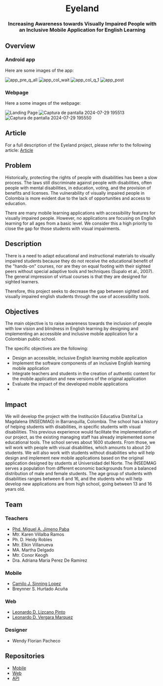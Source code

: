<h1 align="center"> Eyeland </h1>
<h3 align="center"> Increasing Awareness towards Visually Impaired People with an Inclusive Mobile Application for English Learning</h3>

## Overview
### Android app

Here are some images of the app:

![app_pre_q_all](https://github.com/user-attachments/assets/4f410f8a-875c-4b1e-9020-b885f6c11bdc)
![app_col_wait](https://github.com/user-attachments/assets/0f4be651-25b1-47c1-bf30-7e001976a9dd)
![app_col_q_1](https://github.com/user-attachments/assets/07a46b16-2943-417e-bf18-741754b02ccf)
![app_post](https://github.com/user-attachments/assets/1b83a945-74e9-4662-a923-fe853420ab5f)

### Webpage

Here a some images of the webpage:

![Landing Page](https://github.com/user-attachments/assets/30e8dafc-2ab9-44fa-8621-d9a757380050)
![Captura de pantalla 2024-07-29 195513](https://github.com/user-attachments/assets/e758e4c0-49c8-4c8a-8b5b-535850411561)
![Captura de pantalla 2024-07-29 195550](https://github.com/user-attachments/assets/df673171-6d0d-4963-9985-62b1a3d20305)

## Article

For a full description of the Eyeland project, please refer to the following article: [Article](https://www.researchgate.net/publication/376229910_Software_accesible_para_personas_con_discapacidad_visual_que_apoya_el_aprendizaje_del_ingles_como_segunda_lengua)

## Problem
Historically, protecting the rights of people with disabilities has been a slow process. The laws still discriminate against people with disabilities, often people with mental disabilities, in education, voting, and the provision of benefits and licenses. The vulnerability of visually impaired people in Colombia is more evident due to the lack of opportunities and access to education. 

There are many mobile learning applications with accessibility features for visually impaired people. However, no applications are focusing on English learning for all ages from a basic level. We consider this a high priority to close the gap for those students with visual impairments.

## Description
There is a need to adapt educational and instructional materials to visually impaired students because they do not receive the educational benefit of the "hands-on" courses, nor are they on equal footing with their sighted peers without special adaptive tools and techniques (Supalo et al., 2007). The general impression of virtual courses is that they are designed for sighted learners.

Therefore, this project seeks to decrease the gap between sighted and visually impaired english students through the use of accessibility tools.

## Objectives
The main objective is to raise awareness towards the inclusion of people with low vision and blindness in English learning by designing and implementing an accessible and inclusive mobile application for a Colombian public school.

The specific objectives are the following:
 
- Design an accessible, inclusive English learning mobile application
- Implement the software components of an  inclusive English learning mobile application
- Integrate teachers and students in the creation of authentic content for the mobile application and new versions of the original application 
- Evaluate the impact of the developed mobile applications
- 
## Impact
We will develop the project with the Institución Educativa Distrital La Magdalena (INSEDMAG) in Barranquilla, Colombia. The school has a history of helping students with disabilities, in specific students with visual disabilities. This previous experience would facilitate the implementation of our project, as the existing managing staff has already implemented some educational tools. The school serves about 1600 students. From those, we will work with people with visual disabilities, which amounts to about 20 students. We will also work with students without disabilities who will help design and implement new mobile applications based on the original application designed by students at Universidad del Norte. The INSEDMAG serves a population from different economic backgrounds from a balanced distribution of male and female students. The age group of students with disabilities ranges between 6 and 16, and the students who will help develop new applications are from high school, going between 13 and 16 years old. 

## Team
### Teachers
- [Phd. Miguel A. Jimeno Paba](https://github.com/majimeno)
- Mtr. Karen Villalba Ramos
- Ph. D. Heidy Robles
- Mtr. Elkin Villanueva
- MA. Martha Delgado
- Mtr. Conor Keogh
- Dra. Adriana Maria Perez De Ramirez

### Mobile
- [Camilo J. Sinning Lopez](https://github.com/CamiloSinningUN)
- Breynner S. Hurtado Acuña

### Web
- [Leonardo D. Lizcano Pinto](https://github.com/LeoLizc)
- [Leonardo D. Vergara Marquez](https://github.com/leovergaramarq)

### Designer
- Wendy Florian Pacheco

## Repositories
- [Mobile](https://github.com/eyeland-project/app)
- [Web](https://github.com/eyeland-project/webpage)
- [API](https://github.com/eyeland-project/api)







